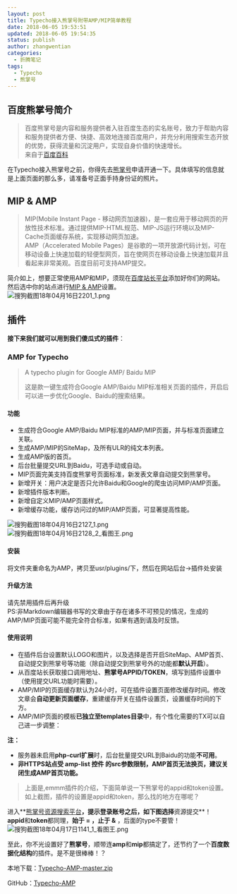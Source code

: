 ```yaml
---
layout: post
title: Typecho接入熊掌号附带AMP/MIP简单教程
date: 2018-06-05 19:53:51
updated: 2018-06-05 19:54:35
status: publish
author: zhangwentian
categories: 
  - 折腾笔记
tags: 
  - Typecho
  - 熊掌号
---
```



百度熊掌号简介
-------

> 百度熊掌号是内容和服务提供者入驻百度生态的实名账号，致力于帮助内容和服务提供者方便、快捷、高效地连接百度用户，并充分利用搜索生态开放的优势，获得流量和沉淀用户，实现自身价值的快速增长。  
> 来自于[百度百科](https://baike.baidu.com/item/熊掌号/22190893?fr=aladdin)

在Typecho接入熊掌号之前，你得先去[熊掌号](https://xiongzhang.baidu.com/site/register)申请开通一下。具体填写的信息就是上面页面的那么多，请准备号正面手持身份证的照片。

MIP & AMP
---------

> MIP(Mobile Instant Page - 移动网页加速器)，是一套应用于移动网页的开放性技术标准。通过提供MIP-HTML规范、MIP-JS运行环境以及MIP-Cache页面缓存系统，实现移动网页加速。  
> AMP（Accelerated Mobile Pages）是谷歌的一项开放源代码计划，可在移动设备上快速加载的轻便型网页，旨在使网页在移动设备上快速加载并且看起来非常美观。百度目前可支持AMP提交。

简介如上，想要正常使用AMP和MIP，须现在[百度站长平台](https://ziyuan.baidu.com/)添加好你们的网站。然后选中你的站点进行[MIP & AMP](https://ziyuan.baidu.com/mip/index?site=)设置。  
![搜狗截图18年04月16日2201_1.png](https://lsland.cn/usr/uploads/2018/04/1594418662.png "搜狗截图18年04月16日2201_1.png")

插件
--

**接下来我们就可以用到我们傻瓜式的插件**：

### AMP for Typecho

> A typecho plugin for Google AMP/ Baidu MIP
> 
> 这是款一键生成符合Google AMP/Baidu MIP标准相关页面的插件，开启后可以进一步优化Google、Baidu的搜索结果。

#### 功能

*   生成符合Google AMP/Baidu MIP标准的AMP/MIP页面，并与标准页面建立关联。
*   生成AMP/MIP的SiteMap，及所有ULR的纯文本列表。
*   生成AMP版的首页。
*   后台批量提交URL到Baidu，可选手动或自动。
*   MIP页面完美支持百度熊掌号页面标准，新发表文章自动提交到熊掌号。
*   新增开关：用户决定是否只允许Baidu和Google的爬虫访问MIP/AMP页面。
*   新增插件版本判断。
*   新增自定义MIP/AMP页面样式。
*   新增缓存功能，缓存访问过的MIP/AMP页面，可显著提高性能。

![搜狗截图18年04月16日2127_1.png](https://lsland.cn/usr/uploads/2018/04/2789615105.png "搜狗截图18年04月16日2127_1.png")  
![搜狗截图18年04月16日2128_2_看图王.png](https://lsland.cn/usr/uploads/2018/04/3225435088.png "搜狗截图18年04月16日2128_2_看图王.png")

#### 安装

将文件夹重命名为AMP，拷贝至usr/plugins/下，然后在网站后台->插件处安装

#### 升级方法

请先禁用插件后再升级  
PS:非Markdown编辑器书写的文章由于存在诸多不可预见的情况，生成的AMP/MIP页面可能不能完全符合标准，如果有遇到请及时反馈。

#### 使用说明

*   在插件后台设置默认LOGO和图片，以及选择是否开启SiteMap、AMP首页、自动提交到熊掌号等功能（除自动提交到熊掌号外的功能都**默认开启**）。
*   从百度站长获取接口调用地址、**熊掌号APPID/TOKEN**，填写到插件设置中（使用提交URL功能时需要）。
*   AMP/MIP的页面缓存默认为24小时，可在插件设置页面修改缓存时间。修改文章会**自动更新页面缓存**，重建缓存开关在插件设置页，设置缓存时间的下方。
*   AMP/MIP页面的模板**已独立至templates目录**中，有个性化需要的TX可以自己进一步调整：

**注：**

*   服务器未启用**php-curl扩展**时，后台批量提交URL到Baidu的功能**不可用**。
*   **非HTTPS站点受 amp-list 控件 的src参数限制，AMP首页无法换页，建议关闭生成AMP首页功能。**

> 上面是,emmm插件的介绍，下面简单说一下熊掌号的appid和token设置。如上截图，插件的设置是appid和token，那么找的地方在哪呢？

进入**[熊掌号资源搜索平台](https://ziyuan.baidu.com/xzh/home/index)**，提示登录账号之后，如下图选择**资源提交**！  
**appid**和**token**都同理，**始于 = ，止于 &** ，后面的type不要管！  
![搜狗截图18年04月17日1141_1_看图王.png](https://lsland.cn/usr/uploads/2018/04/4215505437.png "搜狗截图18年04月17日1141_1_看图王.png")

至此，你不光设置好了**熊掌号**，顺带连**amp**和**mip**都搞定了，还节约了一个**百度数据化结构**的插件。是不是很棒棒！？

本地下载：[Typecho-AMP-master.zip](https://lsland.cn/usr/uploads/2018/04/42081381.zip)

GitHub：[Typecho-AMP](https://github.com/holmesian/Typecho-AMP)